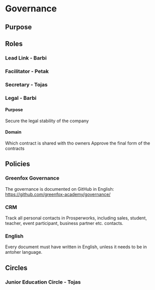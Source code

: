 # Governance

## Purpose

## Roles
### Lead Link - Barbi

### Facilitator - Petak

### Secretary - Tojas

### Legal - Barbi
#### Purpose
Secure the legal stability of the company

#### Domain
Which contract is shared with tho owners
Approve the final form of the contracts

## Policies

### Greenfox Governance
The governance is documented on GitHub in English: https://github.com/greenfox-academy/governance/

### CRM
Track all personal contacts in Prosperworks, including sales, student, teacher, event participant, business partner etc. contacts.

### English
Every document must have written in English, unless it needs to be in antoher language.

## Circles
### Junior Education Circle - Tojas
